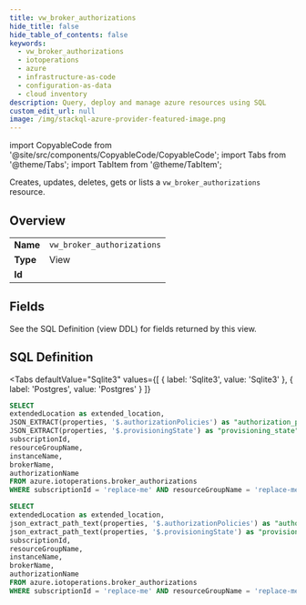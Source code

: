 ```yaml
--- 
title: vw_broker_authorizations
hide_title: false
hide_table_of_contents: false
keywords:
  - vw_broker_authorizations
  - iotoperations
  - azure
  - infrastructure-as-code
  - configuration-as-data
  - cloud inventory
description: Query, deploy and manage azure resources using SQL
custom_edit_url: null
image: /img/stackql-azure-provider-featured-image.png
---
```


import CopyableCode from '@site/src/components/CopyableCode/CopyableCode';
import Tabs from '@theme/Tabs';
import TabItem from '@theme/TabItem';

Creates, updates, deletes, gets or lists a <code>vw_broker_authorizations</code> resource.

## Overview
<table><tbody>
<tr><td><b>Name</b></td><td><code>vw_broker_authorizations</code></td></tr>
<tr><td><b>Type</b></td><td>View</td></tr>
<tr><td><b>Id</b></td><td><CopyableCode code="azure.iotoperations.vw_broker_authorizations" /></td></tr>
</tbody></table>

## Fields

See the SQL Definition (view DDL) for fields returned by this view.

## SQL Definition

<Tabs
defaultValue="Sqlite3"
values={[
{ label: 'Sqlite3', value: 'Sqlite3' },
{ label: 'Postgres', value: 'Postgres' }
]}
>
<TabItem value="Sqlite3">

```sql
SELECT
extendedLocation as extended_location,
JSON_EXTRACT(properties, '$.authorizationPolicies') as "authorization_policies",
JSON_EXTRACT(properties, '$.provisioningState') as "provisioning_state",
subscriptionId,
resourceGroupName,
instanceName,
brokerName,
authorizationName
FROM azure.iotoperations.broker_authorizations
WHERE subscriptionId = 'replace-me' AND resourceGroupName = 'replace-me' AND instanceName = 'replace-me' AND brokerName = 'replace-me';
```

</TabItem>
<TabItem value="Postgres">

```sql
SELECT
extendedLocation as extended_location,
json_extract_path_text(properties, '$.authorizationPolicies') as "authorization_policies",
json_extract_path_text(properties, '$.provisioningState') as "provisioning_state",
subscriptionId,
resourceGroupName,
instanceName,
brokerName,
authorizationName
FROM azure.iotoperations.broker_authorizations
WHERE subscriptionId = 'replace-me' AND resourceGroupName = 'replace-me' AND instanceName = 'replace-me' AND brokerName = 'replace-me';
```

</TabItem>
</Tabs>
